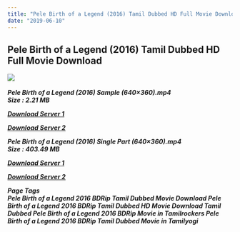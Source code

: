 ```yaml
---
title: "Pele Birth of a Legend (2016) Tamil Dubbed HD Full Movie Download"
date: "2019-06-10"
---
```


## Pele Birth of a Legend (2016) Tamil Dubbed HD Full Movie Download

![](https://images.moviebuff.com/1f6d0c0d-9761-4c12-97d8-95bcf6cdd77e?w=1000) 

_**Pele Birth of a Legend (2016) Sample (640×360).mp4  
Size : 2.21 MB**_

[_**Download Server 1**_](http://p1.wetransfer.vip/files/Tamil{c159298fb141cbadc7232f68964181f47c3dba5abf1fc31c2462b14f0846cd70}20Dubbed{c159298fb141cbadc7232f68964181f47c3dba5abf1fc31c2462b14f0846cd70}20Movies/Tamil{c159298fb141cbadc7232f68964181f47c3dba5abf1fc31c2462b14f0846cd70}20Recent{c159298fb141cbadc7232f68964181f47c3dba5abf1fc31c2462b14f0846cd70}20Dubbed{c159298fb141cbadc7232f68964181f47c3dba5abf1fc31c2462b14f0846cd70}20Movies/Pele{c159298fb141cbadc7232f68964181f47c3dba5abf1fc31c2462b14f0846cd70}20Birth{c159298fb141cbadc7232f68964181f47c3dba5abf1fc31c2462b14f0846cd70}20of{c159298fb141cbadc7232f68964181f47c3dba5abf1fc31c2462b14f0846cd70}20a{c159298fb141cbadc7232f68964181f47c3dba5abf1fc31c2462b14f0846cd70}20Legend{c159298fb141cbadc7232f68964181f47c3dba5abf1fc31c2462b14f0846cd70}20(2016)/Pele{c159298fb141cbadc7232f68964181f47c3dba5abf1fc31c2462b14f0846cd70}20Birth{c159298fb141cbadc7232f68964181f47c3dba5abf1fc31c2462b14f0846cd70}20of{c159298fb141cbadc7232f68964181f47c3dba5abf1fc31c2462b14f0846cd70}20a{c159298fb141cbadc7232f68964181f47c3dba5abf1fc31c2462b14f0846cd70}20Legend{c159298fb141cbadc7232f68964181f47c3dba5abf1fc31c2462b14f0846cd70}20(2016){c159298fb141cbadc7232f68964181f47c3dba5abf1fc31c2462b14f0846cd70}20BDRip/Pele{c159298fb141cbadc7232f68964181f47c3dba5abf1fc31c2462b14f0846cd70}20Birth{c159298fb141cbadc7232f68964181f47c3dba5abf1fc31c2462b14f0846cd70}20of{c159298fb141cbadc7232f68964181f47c3dba5abf1fc31c2462b14f0846cd70}20a{c159298fb141cbadc7232f68964181f47c3dba5abf1fc31c2462b14f0846cd70}20Legend{c159298fb141cbadc7232f68964181f47c3dba5abf1fc31c2462b14f0846cd70}20(2016){c159298fb141cbadc7232f68964181f47c3dba5abf1fc31c2462b14f0846cd70}20Sample{c159298fb141cbadc7232f68964181f47c3dba5abf1fc31c2462b14f0846cd70}20(640x360).mp4)

[_**Download Server 2**_](http://p1.wetransfer.vip/files/Tamil{c159298fb141cbadc7232f68964181f47c3dba5abf1fc31c2462b14f0846cd70}20Dubbed{c159298fb141cbadc7232f68964181f47c3dba5abf1fc31c2462b14f0846cd70}20Movies/Tamil{c159298fb141cbadc7232f68964181f47c3dba5abf1fc31c2462b14f0846cd70}20Recent{c159298fb141cbadc7232f68964181f47c3dba5abf1fc31c2462b14f0846cd70}20Dubbed{c159298fb141cbadc7232f68964181f47c3dba5abf1fc31c2462b14f0846cd70}20Movies/Pele{c159298fb141cbadc7232f68964181f47c3dba5abf1fc31c2462b14f0846cd70}20Birth{c159298fb141cbadc7232f68964181f47c3dba5abf1fc31c2462b14f0846cd70}20of{c159298fb141cbadc7232f68964181f47c3dba5abf1fc31c2462b14f0846cd70}20a{c159298fb141cbadc7232f68964181f47c3dba5abf1fc31c2462b14f0846cd70}20Legend{c159298fb141cbadc7232f68964181f47c3dba5abf1fc31c2462b14f0846cd70}20(2016)/Pele{c159298fb141cbadc7232f68964181f47c3dba5abf1fc31c2462b14f0846cd70}20Birth{c159298fb141cbadc7232f68964181f47c3dba5abf1fc31c2462b14f0846cd70}20of{c159298fb141cbadc7232f68964181f47c3dba5abf1fc31c2462b14f0846cd70}20a{c159298fb141cbadc7232f68964181f47c3dba5abf1fc31c2462b14f0846cd70}20Legend{c159298fb141cbadc7232f68964181f47c3dba5abf1fc31c2462b14f0846cd70}20(2016){c159298fb141cbadc7232f68964181f47c3dba5abf1fc31c2462b14f0846cd70}20BDRip/Pele{c159298fb141cbadc7232f68964181f47c3dba5abf1fc31c2462b14f0846cd70}20Birth{c159298fb141cbadc7232f68964181f47c3dba5abf1fc31c2462b14f0846cd70}20of{c159298fb141cbadc7232f68964181f47c3dba5abf1fc31c2462b14f0846cd70}20a{c159298fb141cbadc7232f68964181f47c3dba5abf1fc31c2462b14f0846cd70}20Legend{c159298fb141cbadc7232f68964181f47c3dba5abf1fc31c2462b14f0846cd70}20(2016){c159298fb141cbadc7232f68964181f47c3dba5abf1fc31c2462b14f0846cd70}20Sample{c159298fb141cbadc7232f68964181f47c3dba5abf1fc31c2462b14f0846cd70}20(640x360).mp4)

_**Pele Birth of a Legend (2016) Single Part (640×360).mp4  
Size : 403.49 MB**_

[_**Download Server 1**_](http://p1.wetransfer.vip/files/Tamil{c159298fb141cbadc7232f68964181f47c3dba5abf1fc31c2462b14f0846cd70}20Dubbed{c159298fb141cbadc7232f68964181f47c3dba5abf1fc31c2462b14f0846cd70}20Movies/Tamil{c159298fb141cbadc7232f68964181f47c3dba5abf1fc31c2462b14f0846cd70}20Recent{c159298fb141cbadc7232f68964181f47c3dba5abf1fc31c2462b14f0846cd70}20Dubbed{c159298fb141cbadc7232f68964181f47c3dba5abf1fc31c2462b14f0846cd70}20Movies/Pele{c159298fb141cbadc7232f68964181f47c3dba5abf1fc31c2462b14f0846cd70}20Birth{c159298fb141cbadc7232f68964181f47c3dba5abf1fc31c2462b14f0846cd70}20of{c159298fb141cbadc7232f68964181f47c3dba5abf1fc31c2462b14f0846cd70}20a{c159298fb141cbadc7232f68964181f47c3dba5abf1fc31c2462b14f0846cd70}20Legend{c159298fb141cbadc7232f68964181f47c3dba5abf1fc31c2462b14f0846cd70}20(2016)/Pele{c159298fb141cbadc7232f68964181f47c3dba5abf1fc31c2462b14f0846cd70}20Birth{c159298fb141cbadc7232f68964181f47c3dba5abf1fc31c2462b14f0846cd70}20of{c159298fb141cbadc7232f68964181f47c3dba5abf1fc31c2462b14f0846cd70}20a{c159298fb141cbadc7232f68964181f47c3dba5abf1fc31c2462b14f0846cd70}20Legend{c159298fb141cbadc7232f68964181f47c3dba5abf1fc31c2462b14f0846cd70}20(2016){c159298fb141cbadc7232f68964181f47c3dba5abf1fc31c2462b14f0846cd70}20BDRip/Pele{c159298fb141cbadc7232f68964181f47c3dba5abf1fc31c2462b14f0846cd70}20Birth{c159298fb141cbadc7232f68964181f47c3dba5abf1fc31c2462b14f0846cd70}20of{c159298fb141cbadc7232f68964181f47c3dba5abf1fc31c2462b14f0846cd70}20a{c159298fb141cbadc7232f68964181f47c3dba5abf1fc31c2462b14f0846cd70}20Legend{c159298fb141cbadc7232f68964181f47c3dba5abf1fc31c2462b14f0846cd70}20(2016){c159298fb141cbadc7232f68964181f47c3dba5abf1fc31c2462b14f0846cd70}20Single{c159298fb141cbadc7232f68964181f47c3dba5abf1fc31c2462b14f0846cd70}20Part{c159298fb141cbadc7232f68964181f47c3dba5abf1fc31c2462b14f0846cd70}20(640x360).mp4)

[_**Download Server 2**_](http://p1.wetransfer.vip/files/Tamil{c159298fb141cbadc7232f68964181f47c3dba5abf1fc31c2462b14f0846cd70}20Dubbed{c159298fb141cbadc7232f68964181f47c3dba5abf1fc31c2462b14f0846cd70}20Movies/Tamil{c159298fb141cbadc7232f68964181f47c3dba5abf1fc31c2462b14f0846cd70}20Recent{c159298fb141cbadc7232f68964181f47c3dba5abf1fc31c2462b14f0846cd70}20Dubbed{c159298fb141cbadc7232f68964181f47c3dba5abf1fc31c2462b14f0846cd70}20Movies/Pele{c159298fb141cbadc7232f68964181f47c3dba5abf1fc31c2462b14f0846cd70}20Birth{c159298fb141cbadc7232f68964181f47c3dba5abf1fc31c2462b14f0846cd70}20of{c159298fb141cbadc7232f68964181f47c3dba5abf1fc31c2462b14f0846cd70}20a{c159298fb141cbadc7232f68964181f47c3dba5abf1fc31c2462b14f0846cd70}20Legend{c159298fb141cbadc7232f68964181f47c3dba5abf1fc31c2462b14f0846cd70}20(2016)/Pele{c159298fb141cbadc7232f68964181f47c3dba5abf1fc31c2462b14f0846cd70}20Birth{c159298fb141cbadc7232f68964181f47c3dba5abf1fc31c2462b14f0846cd70}20of{c159298fb141cbadc7232f68964181f47c3dba5abf1fc31c2462b14f0846cd70}20a{c159298fb141cbadc7232f68964181f47c3dba5abf1fc31c2462b14f0846cd70}20Legend{c159298fb141cbadc7232f68964181f47c3dba5abf1fc31c2462b14f0846cd70}20(2016){c159298fb141cbadc7232f68964181f47c3dba5abf1fc31c2462b14f0846cd70}20BDRip/Pele{c159298fb141cbadc7232f68964181f47c3dba5abf1fc31c2462b14f0846cd70}20Birth{c159298fb141cbadc7232f68964181f47c3dba5abf1fc31c2462b14f0846cd70}20of{c159298fb141cbadc7232f68964181f47c3dba5abf1fc31c2462b14f0846cd70}20a{c159298fb141cbadc7232f68964181f47c3dba5abf1fc31c2462b14f0846cd70}20Legend{c159298fb141cbadc7232f68964181f47c3dba5abf1fc31c2462b14f0846cd70}20(2016){c159298fb141cbadc7232f68964181f47c3dba5abf1fc31c2462b14f0846cd70}20Single{c159298fb141cbadc7232f68964181f47c3dba5abf1fc31c2462b14f0846cd70}20Part{c159298fb141cbadc7232f68964181f47c3dba5abf1fc31c2462b14f0846cd70}20(640x360).mp4)

 _**Page Tags  
Pele Birth of a Legend 2016 BDRip Tamil Dubbed Movie Download Pele Birth of a Legend 2016 BDRip Tamil Dubbed HD Movie Download Tamil Dubbed Pele Birth of a Legend 2016 BDRip Movie in Tamilrockers Pele Birth of a Legend 2016 BDRip Tamil Dubbed Movie in Tamilyogi**_
